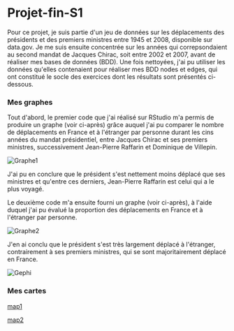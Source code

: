 # Projet-fin-S1  

Pour ce projet, je suis partie d'un jeu de données sur les déplacements des présidents et des premiers ministres entre 1945 et 2008, disponible sur data.gov. Je me suis ensuite concentrée sur les années qui correpsondaient au second mandat de Jacques Chirac, soit entre 2002 et 2007, avant de réaliser mes bases de données (BDD). Une fois nettoyées, j'ai pu utiliser les données qu'elles contenaient pour réaliser mes BDD nodes et edges, qui ont constitué le socle des exercices dont les résultats sont présentés ci-dessous.

### Mes graphes  

Tout d'abord, le premier code que j'ai réalisé sur RStudio m'a permis de produire un graphe (voir ci-après) grâce auquel j'ai pu comparer le nombre de déplacements en France et à l'étranger par personne durant les cins années du mandat présidentiel, entre Jacques Chirac et ses premiers ministres, successivement Jean-Pierre Raffarin et Dominique de Villepin.  

![Graphe1](https://github.com/user-attachments/assets/6d2ade17-3092-4532-9d3d-2099ebb3b288)

J'ai pu en conclure que le président s'est nettement moins déplacé que ses ministres et qu'entre ces derniers, Jean-Pierre Raffarin est celui qui a le plus voyagé.

Le deuxième code m'a ensuite fourni un graphe (voir ci-après), à l'aide duquel j'ai pu évalué la proportion des déplacements en France et à l'étranger par personne.

![Graphe2](https://github.com/user-attachments/assets/71a741fa-7f0a-4ef1-940f-7eb7ea771ebf)

J'en ai conclu que le président s'est très largement déplacé à l'étranger, contrairement à ses premiers ministres, qui se sont majoritairement déplacé en France.


![Gephi](https://github.com/user-attachments/assets/5e947292-8a40-4b67-8aa2-e977321998f4)

### Mes cartes 

[map1](https://Joanna16-lang.github.io/Projet-fin-semestre1/map1.html)

[map2](https://Joanna16-lang.github.io/Projet-fin-semestre1/map2.html)
